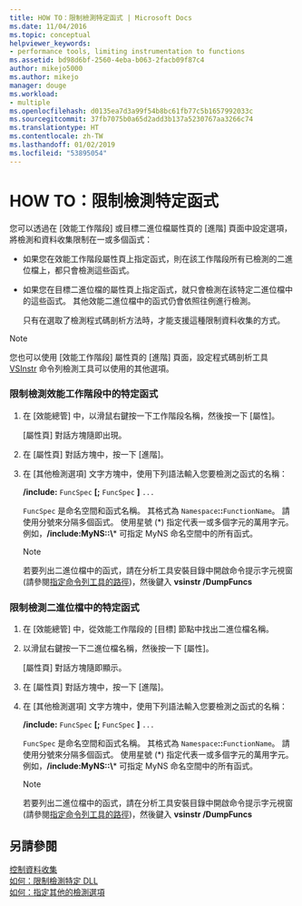 ```yaml
---
title: HOW TO：限制檢測特定函式 | Microsoft Docs
ms.date: 11/04/2016
ms.topic: conceptual
helpviewer_keywords:
- performance tools, limiting instrumentation to functions
ms.assetid: bd98d6bf-2560-4eba-b063-2facb09f87c4
author: mikejo5000
ms.author: mikejo
manager: douge
ms.workload:
- multiple
ms.openlocfilehash: d0135ea7d3a99f54b8bc61fb77c5b1657992033c
ms.sourcegitcommit: 37fb7075b0a65d2add3b137a5230767aa3266c74
ms.translationtype: HT
ms.contentlocale: zh-TW
ms.lasthandoff: 01/02/2019
ms.locfileid: "53895054"
---
```

# <a name="how-to-limit-instrumentation-to-specific-functions"></a>HOW TO：限制檢測特定函式
您可以透過在 [效能工作階段] 或目標二進位檔屬性頁的 [進階] 頁面中設定選項，將檢測和資料收集限制在一或多個函式：  
  
- 如果您在效能工作階段屬性頁上指定函式，則在該工作階段所有已檢測的二進位檔上，都只會檢測這些函式。  
  
- 如果您在目標二進位檔的屬性頁上指定函式，就只會檢測在該特定二進位檔中的這些函式。 其他效能二進位檔中的函式仍會依照往例進行檢測。  
  
  只有在選取了檢測程式碼剖析方法時，才能支援這種限制資料收集的方式。  
  
> [!NOTE]
>  您也可以使用 [效能工作階段] 屬性頁的 [進階] 頁面，設定程式碼剖析工具 [VSInstr](../profiling/vsinstr.md) 命令列檢測工具可以使用的其他選項。  
  
### <a name="to-limit-instrumentation-to-specific-functions-in-a-performance-session"></a>限制檢測效能工作階段中的特定函式  
  
1. 在 [效能總管] 中，以滑鼠右鍵按一下工作階段名稱，然後按一下 [屬性]。  
  
    [屬性頁] 對話方塊隨即出現。  
  
2. 在 [屬性頁] 對話方塊中，按一下 [進階]。  
  
3. 在 [其他檢測選項] 文字方塊中，使用下列語法輸入您要檢測之函式的名稱：  
  
    **/include:** `FuncSpec` **[;** `FuncSpec` **]** `...`  
  
    `FuncSpec` 是命名空間和函式名稱。 其格式為 `Namespace`**::**`FunctionName`。 請使用分號來分隔多個函式。 使用星號 (\*) 指定代表一或多個字元的萬用字元。 例如，**/include:MyNS::\\*** 可指定 MyNS 命名空間中的所有函式。  
  
   > [!NOTE]
   >  若要列出二進位檔中的函式，請在分析工具安裝目錄中開啟命令提示字元視窗 (請參閱[指定命令列工具的路徑](../profiling/specifying-the-path-to-profiling-tools-command-line-tools.md))，然後鍵入 **vsinstr /DumpFuncs**  
  
### <a name="to-limit-instrumentation-to-specific-functions-in-a-binary"></a>限制檢測二進位檔中的特定函式  
  
1. 在 [效能總管] 中，從效能工作階段的 [目標] 節點中找出二進位檔名稱。  
  
2. 以滑鼠右鍵按一下二進位檔名稱，然後按一下 [屬性]。  
  
    [屬性頁] 對話方塊隨即顯示。  
  
3. 在 [屬性頁] 對話方塊中，按一下 [進階]。  
  
4. 在 [其他檢測選項] 文字方塊中，使用下列語法輸入您要檢測之函式的名稱：  
  
    **/include:** `FuncSpec` **[;** `FuncSpec` **]** `...`  
  
    `FuncSpec` 是命名空間和函式名稱。 其格式為 `Namespace`**::**`FunctionName`。 請使用分號來分隔多個函式。 使用星號 (\*) 指定代表一或多個字元的萬用字元。 例如，**/include:MyNS::\\*** 可指定 MyNS 命名空間中的所有函式。  
  
   > [!NOTE]
   >  若要列出二進位檔中的函式，請在分析工具安裝目錄中開啟命令提示字元視窗 (請參閱[指定命令列工具的路徑](../profiling/specifying-the-path-to-profiling-tools-command-line-tools.md))，然後鍵入 **vsinstr /DumpFuncs**  
  
## <a name="see-also"></a>另請參閱  
 [控制資料收集](../profiling/controlling-data-collection.md)   
 [如何：限制檢測特定 DLL](../profiling/how-to-limit-instrumentation-to-specific-dlls.md)   
 [如何：指定其他的檢測選項](../profiling/how-to-specify-additional-instrumentation-options.md)